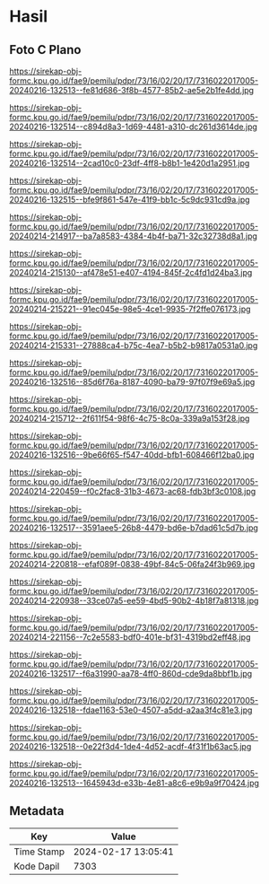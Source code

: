 # Hasil

## Foto C Plano

https://sirekap-obj-formc.kpu.go.id/fae9/pemilu/pdpr/73/16/02/20/17/7316022017005-20240216-132513--fe81d686-3f8b-4577-85b2-ae5e2b1fe4dd.jpg

https://sirekap-obj-formc.kpu.go.id/fae9/pemilu/pdpr/73/16/02/20/17/7316022017005-20240216-132514--c894d8a3-1d69-4481-a310-dc261d3614de.jpg

https://sirekap-obj-formc.kpu.go.id/fae9/pemilu/pdpr/73/16/02/20/17/7316022017005-20240216-132514--2cad10c0-23df-4ff8-b8b1-1e420d1a2951.jpg

https://sirekap-obj-formc.kpu.go.id/fae9/pemilu/pdpr/73/16/02/20/17/7316022017005-20240216-132515--bfe9f861-547e-41f9-bb1c-5c9dc931cd9a.jpg

https://sirekap-obj-formc.kpu.go.id/fae9/pemilu/pdpr/73/16/02/20/17/7316022017005-20240214-214917--ba7a8583-4384-4b4f-ba71-32c32738d8a1.jpg

https://sirekap-obj-formc.kpu.go.id/fae9/pemilu/pdpr/73/16/02/20/17/7316022017005-20240214-215130--af478e51-e407-4194-845f-2c4fd1d24ba3.jpg

https://sirekap-obj-formc.kpu.go.id/fae9/pemilu/pdpr/73/16/02/20/17/7316022017005-20240214-215221--91ec045e-98e5-4ce1-9935-7f2ffe076173.jpg

https://sirekap-obj-formc.kpu.go.id/fae9/pemilu/pdpr/73/16/02/20/17/7316022017005-20240214-215331--27888ca4-b75c-4ea7-b5b2-b9817a0531a0.jpg

https://sirekap-obj-formc.kpu.go.id/fae9/pemilu/pdpr/73/16/02/20/17/7316022017005-20240216-132516--85d6f76a-8187-4090-ba79-97f07f9e69a5.jpg

https://sirekap-obj-formc.kpu.go.id/fae9/pemilu/pdpr/73/16/02/20/17/7316022017005-20240214-215712--2f611f54-98f6-4c75-8c0a-339a9a153f28.jpg

https://sirekap-obj-formc.kpu.go.id/fae9/pemilu/pdpr/73/16/02/20/17/7316022017005-20240216-132516--9be66f65-f547-40dd-bfb1-608466f12ba0.jpg

https://sirekap-obj-formc.kpu.go.id/fae9/pemilu/pdpr/73/16/02/20/17/7316022017005-20240214-220459--f0c2fac8-31b3-4673-ac68-fdb3bf3c0108.jpg

https://sirekap-obj-formc.kpu.go.id/fae9/pemilu/pdpr/73/16/02/20/17/7316022017005-20240216-132517--3591aee5-26b8-4479-bd6e-b7dad61c5d7b.jpg

https://sirekap-obj-formc.kpu.go.id/fae9/pemilu/pdpr/73/16/02/20/17/7316022017005-20240214-220818--efaf089f-0838-49bf-84c5-06fa24f3b969.jpg

https://sirekap-obj-formc.kpu.go.id/fae9/pemilu/pdpr/73/16/02/20/17/7316022017005-20240214-220938--33ce07a5-ee59-4bd5-90b2-4b18f7a81318.jpg

https://sirekap-obj-formc.kpu.go.id/fae9/pemilu/pdpr/73/16/02/20/17/7316022017005-20240214-221156--7c2e5583-bdf0-401e-bf31-4319bd2eff48.jpg

https://sirekap-obj-formc.kpu.go.id/fae9/pemilu/pdpr/73/16/02/20/17/7316022017005-20240216-132517--f6a31990-aa78-4ff0-860d-cde9da8bbf1b.jpg

https://sirekap-obj-formc.kpu.go.id/fae9/pemilu/pdpr/73/16/02/20/17/7316022017005-20240216-132518--fdae1163-53e0-4507-a5dd-a2aa3f4c81e3.jpg

https://sirekap-obj-formc.kpu.go.id/fae9/pemilu/pdpr/73/16/02/20/17/7316022017005-20240216-132518--0e22f3d4-1de4-4d52-acdf-4f31f1b63ac5.jpg

https://sirekap-obj-formc.kpu.go.id/fae9/pemilu/pdpr/73/16/02/20/17/7316022017005-20240216-132513--1645943d-e33b-4e81-a8c6-e9b9a9f70424.jpg


## Metadata

| Key        | Value               |
| ---------- | ------------------- |
| Time Stamp | 2024-02-17 13:05:41 |
| Kode Dapil | 7303                |



